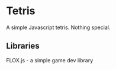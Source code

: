 Tetris
===========

A simple Javascript tetris. Nothing special.

Libraries
---------
FLOX.js - a simple game dev library
